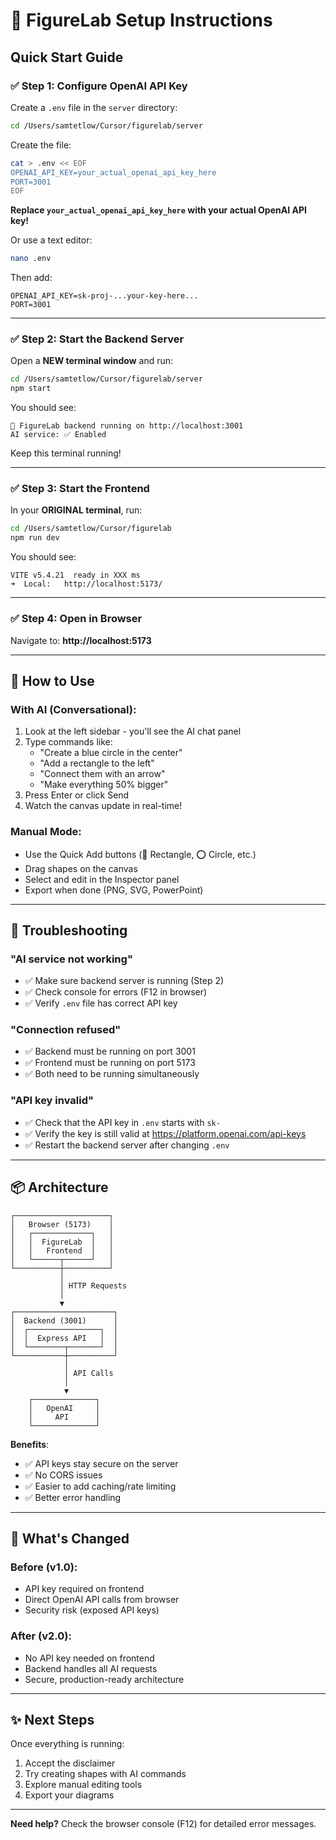 # 🚀 FigureLab Setup Instructions

## Quick Start Guide

### ✅ **Step 1: Configure OpenAI API Key**

Create a `.env` file in the `server` directory:

```bash
cd /Users/samtetlow/Cursor/figurelab/server
```

Create the file:
```bash
cat > .env << EOF
OPENAI_API_KEY=your_actual_openai_api_key_here
PORT=3001
EOF
```

**Replace `your_actual_openai_api_key_here` with your actual OpenAI API key!**

Or use a text editor:
```bash
nano .env
```

Then add:
```
OPENAI_API_KEY=sk-proj-...your-key-here...
PORT=3001
```

---

### ✅ **Step 2: Start the Backend Server**

Open a **NEW terminal window** and run:

```bash
cd /Users/samtetlow/Cursor/figurelab/server
npm start
```

You should see:
```
🚀 FigureLab backend running on http://localhost:3001
AI service: ✅ Enabled
```

Keep this terminal running!

---

### ✅ **Step 3: Start the Frontend**

In your **ORIGINAL terminal**, run:

```bash
cd /Users/samtetlow/Cursor/figurelab
npm run dev
```

You should see:
```
VITE v5.4.21  ready in XXX ms
➜  Local:   http://localhost:5173/
```

---

### ✅ **Step 4: Open in Browser**

Navigate to: **http://localhost:5173**

---

## 🎨 How to Use

### **With AI (Conversational)**:
1. Look at the left sidebar - you'll see the AI chat panel
2. Type commands like:
   - "Create a blue circle in the center"
   - "Add a rectangle to the left"
   - "Connect them with an arrow"
   - "Make everything 50% bigger"
3. Press Enter or click Send
4. Watch the canvas update in real-time!

### **Manual Mode**:
- Use the Quick Add buttons (📐 Rectangle, ⭕ Circle, etc.)
- Drag shapes on the canvas
- Select and edit in the Inspector panel
- Export when done (PNG, SVG, PowerPoint)

---

## 🐛 Troubleshooting

### **"AI service not working"**
- ✅ Make sure backend server is running (Step 2)
- ✅ Check console for errors (F12 in browser)
- ✅ Verify `.env` file has correct API key

### **"Connection refused"**
- ✅ Backend must be running on port 3001
- ✅ Frontend must be running on port 5173
- ✅ Both need to be running simultaneously

### **"API key invalid"**
- ✅ Check that the API key in `.env` starts with `sk-`
- ✅ Verify the key is still valid at https://platform.openai.com/api-keys
- ✅ Restart the backend server after changing `.env`

---

## 📦 Architecture

```
┌─────────────────────┐
│   Browser (5173)    │
│   ┌─────────────┐   │
│   │  FigureLab  │   │ 
│   │   Frontend  │   │
│   └──────┬──────┘   │
└──────────┼──────────┘
           │
           │ HTTP Requests
           │
           ▼
┌──────────────────────┐
│  Backend (3001)      │
│  ┌────────────────┐  │
│  │  Express API   │  │
│  └────────┬───────┘  │
└───────────┼──────────┘
            │
            │ API Calls
            │
            ▼
    ┌──────────────┐
    │   OpenAI     │
    │     API      │
    └──────────────┘
```

**Benefits**:
- ✅ API keys stay secure on the server
- ✅ No CORS issues
- ✅ Easier to add caching/rate limiting
- ✅ Better error handling

---

## 🎯 What's Changed

### **Before** (v1.0):
- API key required on frontend
- Direct OpenAI API calls from browser
- Security risk (exposed API keys)

### **After** (v2.0):
- No API key needed on frontend
- Backend handles all AI requests
- Secure, production-ready architecture

---

## ✨ Next Steps

Once everything is running:
1. Accept the disclaimer
2. Try creating shapes with AI commands
3. Explore manual editing tools
4. Export your diagrams

---

**Need help?** Check the browser console (F12) for detailed error messages.


